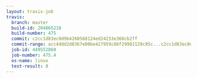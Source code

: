 ```yaml
---
layout: travis-job
travis:
  branch: master
  build-id: 204865218
  build-number: 475
  commit: c2cc1d83ec0d9b4260568124ed24233e360cb2ff
  commit-range: acc4ddd2d8367e00be427959c86f29982129c85c...c2cc1d83ec0d9b4260568124ed24233e360cb2ff
  job-id: 449552860
  job-number: 475.4
  os-name: linux
  test-result: 0
---
```

